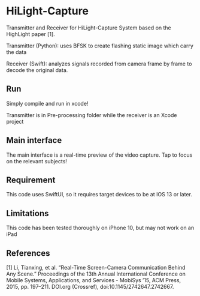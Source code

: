 # HiLight-Capture
Transmitter and Receiver for HiLight-Capture System based on the HighLight paper [1].

Transmitter (Python): uses BFSK to create flashing static image which carry the data

Receiver (Swift): analyzes signals recorded from camera frame by frame to decode the original data.

## Run
Simply compile and run in xcode!

Transmitter is in Pre-processing folder while the receiver is an Xcode project

## Main interface
The main interface is a real-time preview of the video capture. Tap to focus on the relevant subjects!

## Requirement
This code uses SwiftUI, so it requires target devices to be at IOS 13 or later.

## Limitations
This code has been tested thoroughly on iPhone 10, but may not work on an iPad

## References
[1] Li, Tianxing, et al. “Real-Time Screen-Camera Communication Behind Any Scene.” Proceedings of the 13th Annual International Conference on Mobile Systems, Applications, and Services - MobiSys ’15, ACM Press, 2015, pp. 197–211. DOI.org (Crossref), doi:10.1145/2742647.2742667.
